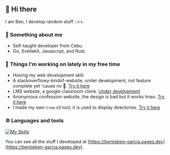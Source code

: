 ## 👋 Hi there

I am Ben, I develop random stuff ::<>.

### 🤵 Something about me
- Self-taught developer from Cebu. 
- Go, Sveltekit, Javascript, and Rust.

### 🚧 Things I'm working on lately in my free time
- Honing my web development skill.
- A stackoverflowy-kindof-website, under development, not feature complete yet 'cause no 💸. [Try it here](https://algory.pages.dev/)
- LMS website, a google classroom clone. [Under development](https://class-management.vercel.app/)
- Anonymous confession website, the design is bad but it works lmao. [Try it here](https://confessit.vercel.app/)
- I made my own ```tree``` cli tool, it is used to display directories. [Try it here](https://github.com/mystique09/lls-clap)

### ⚙️ Languages and tools
[![My Skills](https://skillicons.dev/icons?i=js,ts,nodejs,html,css,go,rust,scss,tailwindcss,svelte)](https://skillicons.dev)

You can see all the stuff I developed at [https://benjieben-garcia.pages.dev](https://benjieben-garcia.pages.dev).
